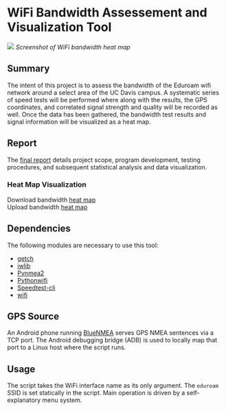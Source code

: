 # WiFi Bandwidth Assessement and Visualization Tool

![](report-cover-image.png)
*Screenshot of WiFi bandwidth heat map*

## Summary
    
The intent of this project is to assess the bandwidth of the Eduroam wifi
network around a select area of the UC Davis campus. A systematic series 
of speed tests will be performed where along with the results, the GPS 
coordinates, and correlated signal strength and quality will be recorded 
as well. Once the data has been gathered, the bandwidth test results and 
signal information will be visualized as a heat map.

## Report

The [final report](Final-Report.pdf) details project scope, program
development, testing procedures, and subsequent statistical analysis and
data visualization.

### Heat Map Visualization

Download bandwidth [heat map](https://csiflabs.cs.ucdavis.edu/~mhankins/downloadHeatmap.html)  
Upload bandwidth [heat map](https://csiflabs.cs.ucdavis.edu/~mhankins/uploadHeatmap.html)

## Dependencies

The following modules are necessary to use this tool:

* [getch](https://pypi.org/project/getch/)
* [iwlib](https://github.com/nathan-hoad/python-iwlib)
* [Pynmea2](https://github.com/Knio/pynmea2)
* [Pythonwifi](https://git.tuxfamily.org/pythonwifi/pythonwifi.git/)
* [Speedtest-cli](https://github.com/sivel/speedtest-cli)
* [wifi](https://wifi.readthedocs.io/en/latest/index.html)

## GPS Source

An Android phone running
[BlueNMEA](https://max.kellermann.name/projects/blue-nmea/) serves GPS
NMEA sentences via a TCP port. The Android debugging bridge (ADB) is used
to locally map that port to a Linux host where the script runs.

## Usage

The script takes the WiFi interface name as its only argument. The `eduroam`
SSID is set statically in the script. Main operation is driven by a
self-explanatory menu system.
